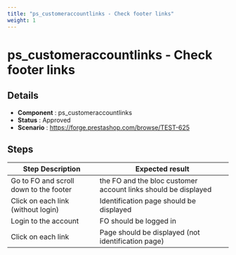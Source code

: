 ```yaml
---
title: "ps_customeraccountlinks - Check footer links"
weight: 1
---
```


# ps_customeraccountlinks - Check footer links
## Details
* **Component** : ps_customeraccountlinks
* **Status** : Approved
* **Scenario** : https://forge.prestashop.com/browse/TEST-625

## Steps
| Step Description | Expected result |
| ----- | ----- |
| Go to FO and scroll down to the footer | the FO and the bloc customer account links should be displayed |
| Click on each link (without login) | Identification page should be displayed |
| Login to the account | FO should be logged in |
| Click on each link | Page should be displayed (not identification page) |
